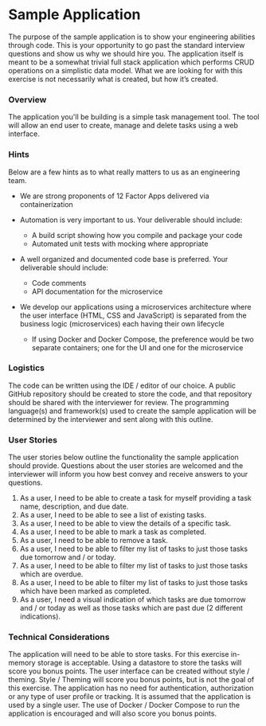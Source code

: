 # Sample Application 

The purpose of the sample application is to show your engineering abilities through code. This is your opportunity to go past the standard interview questions and show us why we should hire you. 
The application itself is meant to be a somewhat trivial full stack application which performs CRUD operations on a simplistic data model. What we are looking for with this exercise is not necessarily what is created, but how it’s created. 

### Overview 

The application you'll be building is a simple task management tool. The tool will allow an end user to create, manage and delete tasks using a web interface. 

### Hints 

Below are a few hints as to what really matters to us as an engineering team. 

- We are strong proponents of 12 Factor Apps delivered via containerization 

- Automation is very important to us. Your deliverable should include: 
    - A build script showing how you compile and package your code
    - Automated unit tests with mocking where appropriate 
- A well organized and documented code base is preferred. Your deliverable should include: 
    - Code comments
    - API documentation for the microservice 
- We develop our applications using a microservices architecture where the user interface (HTML, CSS and JavaScript) is separated from the business logic (microservices) each having their own lifecycle 
    - If using Docker and Docker Compose, the preference would be two separate containers; one for the UI and one for the microservice 

### Logistics 

The code can be written using the IDE / editor of our choice. A public GitHub repository should be created to store the code, and that repository should be shared with the interviewer for review. The programming language(s) and framework(s) used to create the sample application will be determined by the interviewer and sent along with this outline. 

### User Stories 

The user stories below outline the functionality the sample application should provide. Questions about the user stories are welcomed and the interviewer will inform you how best convey and receive answers to your questions. 

1. As a user, I need to be able to create a task for myself providing a task name, description, and due date. 
2. As a user, I need to be able to see a list of existing tasks. 
3. As a user, I need to be able to view the details of a specific task. 
4. As a user, I need to be able to mark a task as completed. 
5. As a user, I need to be able to remove a task. 
6. As a user, I need to be able to filter my list of tasks to just those tasks due tomorrow and / or today. 
7. As a user, I need to be able to filter my list of tasks to just those tasks which are overdue. 
8. As a user, I need to be able to filter my list of tasks to just those tasks which have been marked as completed. 
9. As a user, I need a visual indication of which tasks are due tomorrow and / or today as well as those tasks which are past due (2 different indications). 

### Technical Considerations 
The application will need to be able to store tasks. For this exercise in-memory storage is acceptable. Using a datastore to store the tasks will score you bonus points. 
The user interface can be created without style / theming. Style / Theming will score you bonus points, but is not the goal of this exercise. 
The application has no need for authentication, authorization or any type of user profile or tracking. It is assumed that the application is used by a single user. 
The use of Docker / Docker Compose to run the application is encouraged and will also score you bonus points. 

